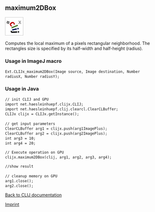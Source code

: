 ## maximum2DBox
![Image](images/mini_clijx_logo.png)

Computes the local maximum of a pixels rectangular neighborhood. The rectangles size is specified by 
its half-width and half-height (radius).

### Usage in ImageJ macro
```
Ext.CLIJx_maximum2DBox(Image source, Image destination, Number radiusX, Number radiusY);
```


### Usage in Java
```
// init CLIJ and GPU
import net.haesleinhuepf.clijx.CLIJ;
import net.haesleinhuepf.clij.clearcl.ClearCLBuffer;
CLIJx clijx = CLIJx.getInstance();

// get input parameters
ClearCLBuffer arg1 = clijx.push(arg1ImagePlus);
ClearCLBuffer arg2 = clijx.push(arg2ImagePlus);
int arg3 = 10;
int arg4 = 20;
```

```
// Execute operation on GPU
clijx.maximum2DBox(clij, arg1, arg2, arg3, arg4);
```

```
//show result

// cleanup memory on GPU
arg1.close();
arg2.close();
```


[Back to CLIJ documentation](https://clij.github.io/)

[Imprint](https://clij.github.io/imprint)
